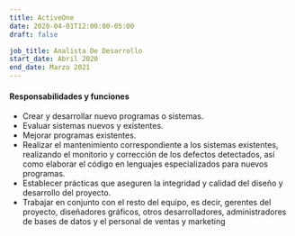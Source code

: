 ```yaml
---
title: ActiveOne
date: 2020-04-01T12:00:00-05:00
draft: false

job_title: Analista De Desarrollo
start_date: Abril 2020
end_date: Marzo 2021
---
```


#### Responsabilidades y funciones

* Crear y desarrollar nuevo programas o sistemas.
* Evaluar sistemas nuevos y existentes.
* Mejorar programas existentes.
* Realizar el mantenimiento correspondiente a los sistemas existentes,
    realizando el monitorio y corrección de los defectos detectados, así como
    elaborar el código en lenguajes especializados para nuevos programas.
* Establecer prácticas que aseguren la integridad y calidad del diseño y
    desarrollo del proyecto.
* Trabajar en conjunto con el resto del equipo, es decir, gerentes del
    proyecto, diseñadores gráficos, otros desarrolladores, administradores de
    bases de datos y el personal de ventas y marketing
